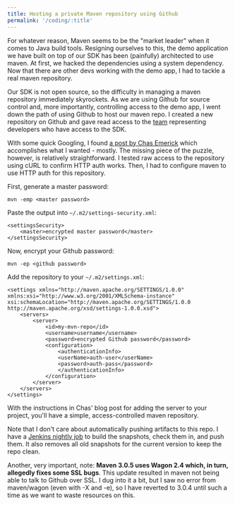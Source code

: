 ```yaml
---
title: Hosting a private Maven repository using Github
permalink: '/coding/:title'
---
```

For whatever reason, Maven seems to be the "market leader" when it comes to Java build tools. Resigning ourselves to this, the demo application we have built on top of our SDK has been (painfully) architected to use maven. At first, we hacked the dependencies using a system dependency. Now that there are other devs working with the demo app, I had to tackle a real maven repository.

Our SDK is not open source, so the difficulty in managing a maven repository immediately skyrockets. As we are using Github for source control and, more importantly, controlling access to the demo app, I went down the path of using Github to host our maven repo. I created a new repository on Github and gave read access to the [team][1] representing developers who have access to the SDK.

With some quick Googling, I found [a post by Chas Emerick][2] which accomplishes what I wanted - mostly. The missing piece of the puzzle, however, is relatively straightforward. I tested raw access to the repository using cURL to confirm HTTP auth works. Then, I had to configure maven to use HTTP auth for this repository.

First, generate a master password:

	mvn -emp <master password>

Paste the output into `~/.m2/settings-security.xml`:

	<settingsSecurity>
		<master>encrypted master password</master>
	</settingsSecurity>

Now, encrypt your Github password:

	mvn -ep <github password>
    
Add the repository to your `~/.m2/settings.xml`:

	<settings xmlns="http://maven.apache.org/SETTINGS/1.0.0"
	xmlns:xsi="http://www.w3.org/2001/XMLSchema-instance"
	xsi:schemaLocation="http://maven.apache.org/SETTINGS/1.0.0
	http://maven.apache.org/xsd/settings-1.0.0.xsd">
		<servers>
			<server>
				<id>my-mvn-repo</id>
				<username>username</username>
				<password>encrypted Github password</password>
				<configuration>
					<authenticationInfo>
					<userName>auth-user</userName>
					<password>auth-pass</password>
					</authenticationInfo>
				</configuration>
			</server>
		</servers>
	</settings>

With the instructions in Chas' blog post for adding the server to your project, you'll have a simple, access-controlled maven repository.

Note that I don't care about automatically pushing artifacts to this repo. I have a [Jenkins nightly job][3] to build the snapshots, check them in, and push them. It also removes all old snapshots for the current version to keep the repo clean.

Another, very important, note: **Maven 3.0.5 uses Wagon 2.4 which, in turn, allegedly fixes some SSL bugs**. This update resulted in maven not being able to talk to Github over SSL. I dug into it a bit, but I saw no error from maven/wagon (even with -X and -e), so I have reverted to 3.0.4 until such a time as we want to waste resources on this.

 [1]: https://help.github.com/articles/how-do-i-set-up-a-team
 [2]: http://cemerick.com/2010/08/24/hosting-maven-repos-on-github/
 [3]: http://jenkins-ci.org/
